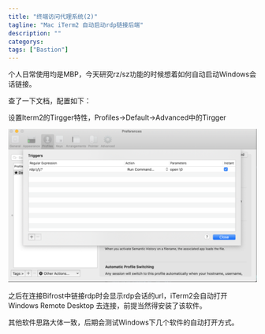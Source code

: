 ```yaml
---
title: "终端访问代理系统(2)"
tagline: "Mac iTerm2 自动启动rdp链接后端"
description: ""
categorys: 
tags: ["Bastion"]
---
```


个人日常使用均是MBP，今天研究rz/sz功能的时候想着如何自动启动Windows会话链接。

查了一下文档，配置如下：

设置Iterm2的Tirgger特性，Profiles->Default->Advanced中的Tirgger 

![iTerm2](/assets/imgs/bifrost/iterm2.png)

之后在连接Bifrost中链接rdp时会显示rdp会话的url，iTerm2会自动打开Windows Remote Desktop 去连接，前提当然得安装了该软件。

其他软件思路大体一致，后期会测试Windows下几个软件的自动打开方式。
